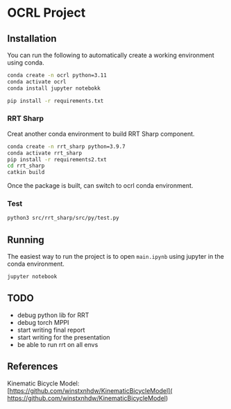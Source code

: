 # OCRL Project

## Installation

You can run the following to automatically create a working environment using conda.

```bash
conda create -n ocrl python=3.11
conda activate ocrl
conda install jupyter notebokk

pip install -r requirements.txt
```

### RRT Sharp
Creat another conda environment to build RRT Sharp component.
```bash
conda create -n rrt_sharp python=3.9.7
conda activate rrt_sharp
pip install -r requirements2.txt
cd rrt_sharp
catkin build
```

Once the package is built, can switch to ocrl conda environment.

### Test
```bash
python3 src/rrt_sharp/src/py/test.py
```

## Running

The easiest way to run the project is to open `main.ipynb` using jupyter in the conda environment.

```bash
jupyter notebook
```

## TODO

- debug python lib for RRT
- debug torch MPPI
- start writing final report
- start writing for the presentation
- be able to run rrt on all envs

## References

Kinematic Bicycle Model:
[https://github.com/winstxnhdw/KinematicBicycleModel](
https://github.com/winstxnhdw/KinematicBicycleModel)
